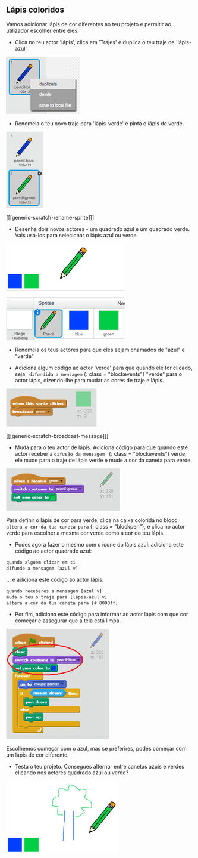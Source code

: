 ## Lápis coloridos

Vamos adicionar lápis de cor diferentes ao teu projeto e permitir ao utilizador escolher entre eles.

+ Clica no teu actor 'lápis', clica em 'Trajes' e duplica o teu traje de 'lápis-azul'.

![screenshot](images/paint-blue-duplicate.png)

+ Renomeia o teu novo traje para 'lápis-verde' e pinta o lápis de verde.

![screenshot](images/paint-pencil-green.png)

[[[generic-scratch-rename-sprite]]]

+ Desenha dois novos actores - um quadrado azul e um quadrado verde. Vais usá-los para selecionar o lápis azul ou verde.

![screenshot](images/paint-selectors.png)

+ Renomeia os teus actores para que eles sejam chamados de "azul" e "verde"

+ Adiciona algum código ao actor 'verde' para que quando ele for clicado, seja ` difundida a mensagem` {: class = "blockevents"} "verde" para o actor lápis, dizendo-lhe para mudar as cores de traje e lápis.

![Difundir verde](images/paint-broadcast-green.png)

[[[generic-scratch-broadcast-message]]]

+ Muda para o teu actor de lápis. Adiciona código para que quando este actor receber a `difusão da mensagem ` {: class = "blockevents"} verde, ele mude para o traje de lápis verde e mude a cor da caneta para verde.

![Difundir verde](images/broadcast-green.png)

Para definir o lápis de cor para verde, clica na caixa colorida no bloco ` altera a cor da tua caneta para ` {: class = "blockpen"}, e clica no actor verde para escolher a mesma cor verde como a cor do teu lápis.

+ Podes agora fazer o mesmo com o ícone do lápis azul: adiciona este código ao actor quadrado azul:

```blocks
quando alguém clicar em ti
difunde a mensagem [azul v]
```

... e adiciona este código ao actor lápis:

```blocks
quando receberes a mensagem [azul v] 
muda o teu o traje para [lápis-azul v] 
altera a cor da tua caneta para [# 0000ff]
```

+ Por fim, adiciona este código para informar ao actor lápis com que cor começar e assegurar que a tela está limpa.

![Start pencil](images/start-pencil.png)

Escolhemos começar com o azul, mas se preferires, podes começar com um lápis de cor diferente.

+ Testa o teu projeto. Consegues alternar entre canetas azuis e verdes clicando nos actores quadrado azul ou verde?

![screenshot](images/paint-pens-test.png)